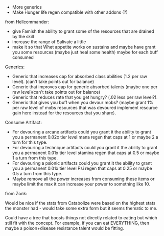 - More generics
- Make Hunger life regen compatible with other addons (?)



from Hellcommander:

- give Famish the ability to grant some of the resources that are drained by the skill
- increase the range of Salivate a little
- make it so that Whet appetite works on sustains and maybe have grant you some resources (maybe just heal some health) maybe for each buff consumed

Generics:
- Generic that increases cap for absorbed class abilities (1.2 per raw level). (can't take points out for balance)
- Generic that improves cap for generic absorbed talents (maybe one per raw level)(can't take points out for balance)
- Generic that reduces rate that you get hungry? (.02 less per raw level?).
- Generic that gives you buff when you devour mobs? (maybe grant 1% per raw level of mobs resources that was devoured implement resource gain here instead for the resources that you share).

Consume Artifact:
- For devouring a arcane artifacts could you grant it the ability to grant you a permanent 0.02x tier level mana regen that caps at 1 or maybe 2 a turn for this type.
- For devouring a technique artifacts could you grant it the ability to grant you a permanent 0.01x tier level stamina regen that caps at 0.5 or maybe 1 a turn from this type.
- For devouring a psionic artifacts could you grant it the ability to grant you a permanent 0.01x tier level Psi regen that caps at 0.25 or maybe 0.5 a turn from this type.
- Maybe remove all the power increases from consuming these items or maybe limit the max it can increase your power to something like 10.



from Zonk:

Would be nice if the stats from Catabolize were based on the highest stats the monster had - would take some extra form but it seems thematic to me.

Could have a tree that boosts things not directly related to eating but which still fit with the concept. 
For example, if you can eat EVERYTHING, then maybe a poison+disease resistance talent would be fitting.
